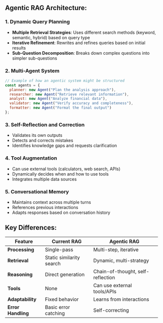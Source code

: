 ## Agentic RAG Architecture:

### 1. Dynamic Query Planning
- **Multiple Retrieval Strategies**: Uses different search methods (keyword, semantic, hybrid) based on query type
- **Iterative Refinement**: Rewrites and refines queries based on initial results
- **Sub-Question Decomposition**: Breaks down complex questions into simpler sub-questions

### 2. Multi-Agent System
```javascript
// Example of how an agentic system might be structured
const agents = {
  planner: new Agent("Plan the analysis approach"),
  researcher: new Agent("Retrieve relevant information"),
  analyst: new Agent("Analyze financial data"),
  validator: new Agent("Verify accuracy and completeness"),
  formatter: new Agent("Format the final output")
};
```

### 3. Self-Reflection and Correction
- Validates its own outputs
- Detects and corrects mistakes
- Identifies knowledge gaps and requests clarification

### 4. Tool Augmentation
- Can use external tools (calculators, web search, APIs)
- Dynamically decides when and how to use tools
- Integrates multiple data sources

### 5. Conversational Memory
- Maintains context across multiple turns
- References previous interactions
- Adapts responses based on conversation history

## Key Differences:

| Feature | Current RAG | Agentic RAG |
|---------|------------|-------------|
| **Processing** | Single-pass | Multi-step, iterative |
| **Retrieval** | Static similarity search | Dynamic, multi-strategy |
| **Reasoning** | Direct generation | Chain-of-thought, self-reflection |
| **Tools** | None | Can use external tools/APIs |
| **Adaptability** | Fixed behavior | Learns from interactions |
| **Error Handling** | Basic error catching | Self-correcting |
